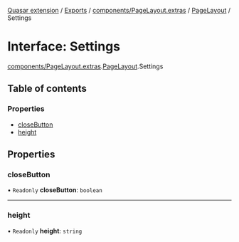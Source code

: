 [Quasar extension](../index.md) / [Exports](../modules.md) / [components/PageLayout.extras](../modules/components_PageLayout_extras.md) / [PageLayout](../modules/components_PageLayout_extras.PageLayout.md) / Settings

# Interface: Settings

[components/PageLayout.extras](../modules/components_PageLayout_extras.md).[PageLayout](../modules/components_PageLayout_extras.PageLayout.md).Settings

## Table of contents

### Properties

- [closeButton](components_PageLayout_extras.PageLayout.Settings.md#closebutton)
- [height](components_PageLayout_extras.PageLayout.Settings.md#height)

## Properties

### closeButton

• `Readonly` **closeButton**: `boolean`

___

### height

• `Readonly` **height**: `string`
